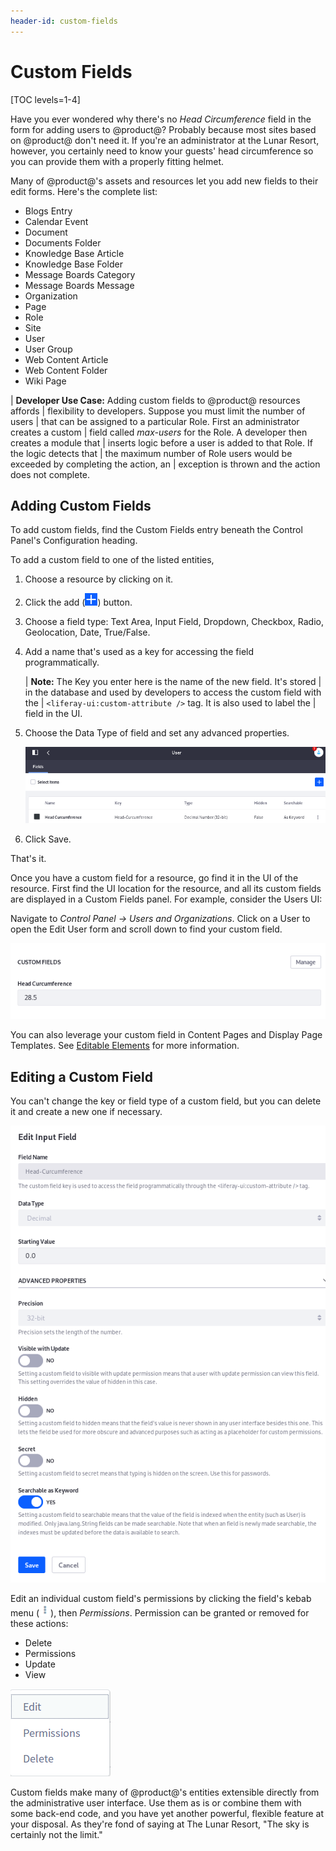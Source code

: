 ```yaml
---
header-id: custom-fields
---
```


# Custom Fields

[TOC levels=1-4]

Have you ever wondered why there's no *Head Circumference* field in the form for
adding users to @product@? Probably because most sites based on @product@ don't
need it. If you're an administrator at the Lunar Resort, however, you certainly
need to know your guests' head circumference so you can provide them with
a properly fitting helmet. 

Many of @product@'s assets and resources let you add new fields to their edit
forms. Here's the complete list:

- Blogs Entry
- Calendar Event
- Document
- Documents Folder
- Knowledge Base Article
- Knowledge Base Folder
- Message Boards Category
- Message Boards Message
- Organization
- Page
- Role
- Site
- User
- User Group
- Web Content Article
- Web Content Folder
- Wiki Page

| **Developer Use Case:** Adding custom fields to @product@ resources affords
| flexibility to developers. Suppose you must limit the number of users
| that can be assigned to a particular Role. First an administrator creates a custom
| field called *max-users* for the Role. A developer then creates a module that
| inserts logic before a user is added to that Role. If the logic detects that
| the maximum number of Role users would be exceeded by completing the action, an
| exception is thrown and the action does not complete.

## Adding Custom Fields

To add custom fields, find the Custom Fields entry beneath the Control Panel's
Configuration heading.

To add a custom field to one of the listed entities, 

1.  Choose a resource by clicking on it.

2.  Click the add (![Add](../../images/icon-add.png)) button.

3.  Choose a field type: Text Area, Input Field, Dropdown, Checkbox, Radio,
    Geolocation, Date, True/False. 

4.  Add a name that's used as a key for accessing the field programmatically.

    | **Note:** The Key you enter here is the name of the new field. It's stored
    | in the database and used by developers to access the custom field with the
    | `<liferay-ui:custom-attribute />` tag. It is also used to label the
    | field in the UI.

4. Choose the Data Type of field and set any advanced properties.

    ![Figure 1: At The Lunar Resort, a Head Circumference field is necessary for all users.](../../images/custom-fields-user-head-circumference.png)

5. Click Save.

That's it.

Once you have a custom field for a resource, go find it in the UI of the
resource. First find the UI location for the resource, and all its custom fields
are displayed in a Custom Fields panel. For example, consider the Users UI:

Navigate to *Control Panel &rarr; Users and Organizations*. Click on a User to
open the Edit User form and scroll down to find your custom field.

![Figure 2: The Custom Fields panel is found at the bottom of the Edit User form.](../../images/custom-fields-panel.png)

You can also leverage your custom field in Content Pages and Display Page
Templates. See 
[Editable Elements](/docs/7-2/user/-/knowledge_base/u/content-page-elements#editable-elements)
for more information.

## Editing a Custom Field

You can't change the key or field type of a custom field, but you can delete it
and create a new one if necessary. 

![Figure 3: The exact Custom Fields configuration options you use depend on the field type you choose.](../../images/custom-fields-configuration.png)

Edit an individual custom field's permissions by clicking the field's kebab menu
(![Actions](../../images/icon-actions.png)), then *Permissions*.  Permission
can be granted or removed for these actions:

- Delete
- Permissions
- Update
- View

![Figure 4: You can delete a custom field, edit it, or configure its permissions.](../../images/custom-fields-edit.png)

Custom fields make many of @product@'s entities extensible directly from the
administrative user interface. Use them as is or combine them with some
back-end code, and you have yet another powerful, flexible feature at your
disposal. As they're fond of saying at The Lunar Resort, "The sky is certainly
not the limit."
